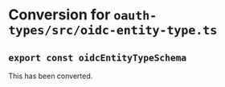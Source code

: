 # Conversion for `oauth-types/src/oidc-entity-type.ts`

## `export const oidcEntityTypeSchema`

This has been converted.
